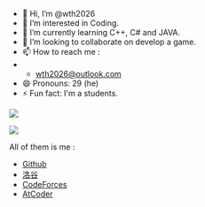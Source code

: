 - 👋 Hi, I’m @wth2026
- 👀 I’m interested in Coding.
- 🌱 I’m currently learning C++, C# and JAVA.
- 💞️ I’m looking to collaborate on develop a game.
- 📫 How to reach me :
- - wth2026@outlook.com
- 😄 Pronouns: 29 (he)
- ⚡ Fun fact: I'm a students.

![](https://cdn.luogu.com.cn/upload/image_hosting/stcn0ih2.png)

![](https://flagcounter.me/eQG/)

All of them is me :
- [Github](https://github.com/wth2026)
- [洛谷](https://www.luogu.com.cn/user/1038334)
- [CodeForces](https://codeforces.com/profile/wth2026)
- [AtCoder](https://atcoder.jp/users/wth2026)

<!---
wth2026/wth2026 is a ✨ special ✨ repository because its `README.md` (this file) appears on your GitHub profile.
You can click the Preview link to take a look at your changes.
--->
